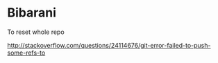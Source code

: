 # Bibarani 

To reset whole repo

http://stackoverflow.com/questions/24114676/git-error-failed-to-push-some-refs-to